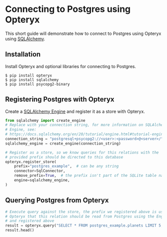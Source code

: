 # Connecting to Postgres using Opteryx

This short guide will demonstrate how to connect to Postgres using Opteryx using [SQLAlchemy](https://www.sqlalchemy.org/).

## Installation

Install Opteryx and optional libraries for connecting to Postgres.

~~~console
$ pip install opteryx
$ pip install sqlalchemy
$ pip install psycopg2-binary
~~~

## Registering Postgres with Opteryx

Create a [SQLAlchemy Engine](https://docs.sqlalchemy.org/en/20/tutorial/engine.html#tutorial-engine) and register it as a store with Opteryx.

~~~python
from sqlalchemy import create_engine
# Replace with your connection string, for more information on SQLAlchemy
# Engine, see:
# https://docs.sqlalchemy.org/en/20/tutorial/engine.html#tutorial-engine
connection_string = "postgresql+psycopg2://<user>:<password>@<server>/"
sqlalchemy_engine = create_engine(connection_string)

# Register as a store, so we know queries for this relations with the
# provided prefix should be directed to this database
opteryx.register_store(
    prefix="postgres_example",  # can be any string
    connector=SqlConnector,
    remove_prefix=True,  # the prefix isn't part of the SQLite table name
    engine=sqlalchemy_engine,
)
~~~

## Querying Postgres from Opteryx

~~~python
# Execute query against the store, the prefix we registered above is used to tell
# Opteryx that this relation should be read from Postgres using the Engine created
# and registered above
result = opteryx.query("SELECT * FROM postgres_example.planets LIMIT 5;")
result.head()
~~~